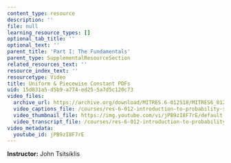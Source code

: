 ```yaml
---
content_type: resource
description: ''
file: null
learning_resource_types: []
optional_tab_title: ''
optional_text: ''
parent_title: 'Part I: The Fundamentals'
parent_type: SupplementalResourceSection
related_resources_text: ''
resource_index_text: ''
resourcetype: Video
title: Uniform & Piecewise Constant PDFs
uid: 15d831a5-d5b9-a774-ed25-5a7d5c120c73
video_files:
  archive_url: https://archive.org/download/MITRES.6-012S18/MITRES6_012S18_L08-03_300k.mp4
  video_captions_file: /courses/res-6-012-introduction-to-probability-spring-2018/6367246d8fbd5c9aa7e4154a84dc7c94_jPB9zI8F7rE.vtt
  video_thumbnail_file: https://img.youtube.com/vi/jPB9zI8F7rE/default.jpg
  video_transcript_file: /courses/res-6-012-introduction-to-probability-spring-2018/94a8b262913320403135ae442d25e299_jPB9zI8F7rE.pdf
video_metadata:
  youtube_id: jPB9zI8F7rE
---
```


**Instructor:** John Tsitsiklis